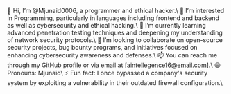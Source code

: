 👋 Hi, I’m @Mjunaid0006, a programmer and ethical hacker.\\
👀 I’m interested in Programming, particularly in languages including frontend and backend as well as cybersecurity and ethical hacking.\\
🌱 I’m currently learning advanced penetration testing techniques and deepening my understanding of network security protocols.\\
💞️ I’m looking to collaborate on open-source security projects, bug bounty programs, and initiatives focused on enhancing cybersecurity awareness and defenses.\\
📫 You can reach me through my GitHub profile or via email at [aintellegence16@email.com].\\
😄 Pronouns: Mjunaid\\
⚡ Fun fact: I once bypassed a company's security system by exploiting a vulnerability in their outdated firewall configuration.\\
<!---
Mjunaid0006/Mjunaid0006 is a ✨ special ✨ repository because its `README.md` (this file) appears on your GitHub profile.
You can click the Preview link to take a look at your changes.
--->
